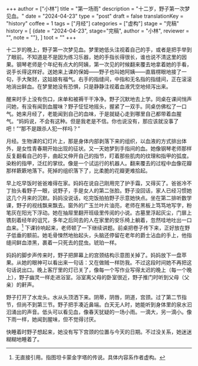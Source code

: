 +++
author = ["小林"]
title = "第一场雨"
description = "十二岁，野子第一次梦见血。"
date = "2024-04-23"
type = "post"
draft = false
translationKey = "history"
coffee = 1
tags = ["月经"]
categories = ["虚构"]
stage = "完稿"
history = [
  {date = "2024-04-23", stage="完稿", author = "小林", reviewer = "", note = ""},
]
toot = ""
+++

十二岁的晚上，野子第一次梦见血。梦里她低头注视着自己的手，或者是把手举到了眼前。不知道是不是因为练习乐器，她的手指长得很长，谁也说不清这里的因果。钢琴老师是个年纪有点大的阿姨，第一次见的时候翻来覆去地拿着她的手看，说手长得这样好。送她来上课的保姆——野子也叫她阿姨——直眉楞眼地接了一句，手大聚财，这姑娘有福气。右手的指缝间，中指和无名指的指缝间，正在滚滚地淌出鲜血。在梦里她没有恐惧，只是静静注视着血液凭空地倾泻出来。

醒来时手上没有伤口，床单和被褥干干净净。野子沉默地去上学。同桌在课间悄声问她，有没有闻到血腥味？野子怔怔地摇头，握紧了一双手。同桌仿佛松了一口气。她来月经了，老能闻到自己的血味，于是就疑心走到哪里自己都带着血腥气。“妈妈说，不会有这种。但是我老是不信。你也说没有，那应该就没事了吧！”“那不是跟杀人犯一样吗？”

月经。生物课的幻灯片上，那是身体内部剥落下来的组织，以血液的方式排出体外，是女性青春期开始出现的征状。又一天她梦到手指间的血。她像钢琴老师那样反复翻看自己的手，曲起又伸开自己的指节，盯着那些肌肉的纹理和指甲的弧度。染粉的指甲，泛红的掌纹。像是一个试运行的机器人。翻来覆去的过程中血像花瓣那样簌簌地落下。死掉的组织落下了，比柔脆的花瓣更难拾起。

早上吃早饭时爸爸难得在家。妈妈在说自己刚用完了护手霜，又得买了。爸爸冷不丁抬头看野子一眼，说野子，手是女人的第二张脸。野子没回话，家人已经习惯她这几个月来的沉默。妈妈没说话，吃完饭拍拍野子示意她快点。坐在第二排听数学课，野子的视线飘来飘去。窗外的广玉兰叶片油亮，老师在黑板上笃笃地写字，粉笔灰在阳光下浮动。她在抽屉里翻开班级里传阅的小说。古墓里浮起灰尘，门扉上镌刻着经年的诅咒，多年之后同去的人在家里的安乐椅上躺着，忽然哇地吐出一口血来。[^1] 下课铃响起来，老师顿了一下继续讲题。前桌把卷子传下来，正好放在野子低垂的额前。她毛骨悚然地抬起头，头脑还停留在老年的爵士沾血的手上，他指缝间鲜血漆黑，裹着一只死去的昆虫。琥珀一样。

妈妈的脚步声传来时，野子把屏幕上的宫颈结构示意图关掉了。妈妈放下一盘苹果。从她的眼神可以看出来一句话：又在做贼一样防我。不过这段时间她不再把这句话说出口。晚上客厅里的灯已关了，像每一个写作业写得太迟的晚上（每一个晚上），野子幽灵一样走进浴室。浴室离父母的卧室很近，野子推门时听到父母（父亲）的鼾声。

野子打开了水龙头。水从头顶洒下来。阴蒂，阴唇，阴道，宫颈。过了第二节指节，但尚不到第三节。野子把手凑近鼻端。白天无人时，她能听到身体里的泉水汩汩涌出的声音。低头可以看见血，像春天犹疑的一场小雨。一滴大，另一滴小。像下雨一样，她闻到腥味，但不觉得讨厌。

快睡着时野子想起来，她没有写下宫颈的位置与今天的日期。不过没关系，她迷迷糊糊地睡着了。

[^1]: 无直接引用。指图坦卡蒙金字塔的传说。具体内容系作者虚构。